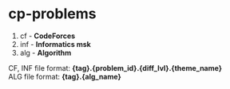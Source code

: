 # cp-problems
1. cf - **CodeForces**
2. inf - **Informatics msk**
3. alg - **Algorithm**

CF, INF file format: **{tag}.{problem_id}.{diff_lvl}.{theme_name}**
<br/>
ALG file format: **{tag}.{alg_name}**
